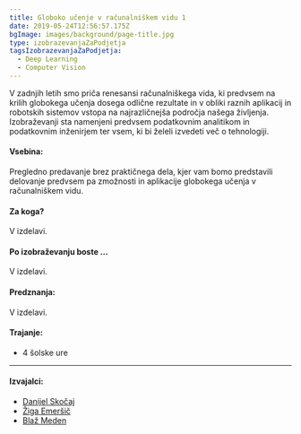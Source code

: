 ```yaml
---
title: Globoko učenje v računalniškem vidu 1
date: 2019-05-24T12:56:57.175Z
bgImage: images/background/page-title.jpg
type: izobrazevanjaZaPodjetja
tagsIzobrazevanjaZaPodjetja:
  - Deep Learning
  - Computer Vision
---
```

V zadnjih letih smo priča renesansi računalniškega vida, ki predvsem na krilih globokega učenja dosega odlične rezultate in v obliki raznih aplikacij in robotskih sistemov vstopa na najrazličnejša področja našega življenja. Izobraževanji sta namenjeni predvsem podatkovnim analitikom in
podatkovnim inženirjem ter vsem, ki bi želeli izvedeti več o tehnologiji.

#### Vsebina:

Pregledno predavanje brez praktičnega dela, kjer vam bomo predstavili delovanje predvsem pa zmožnosti in aplikacije globokega učenja v računalniškem vidu. 

#### Za koga?

V izdelavi.

#### Po izobraževanju boste ...

V izdelavi.

#### Predznanja:

V izdelavi.

#### Trajanje:

* 4 šolske ure 

- - -

#### Izvajalci:

* [Danijel Skočaj ](https://akademijafri.si/izvajalci/danijel-skocaj/)
* [Žiga Emeršič](/izvajalci/ziga-emersic/) 
* [Blaž Meden](/izvajalci/blaz-meden/)
